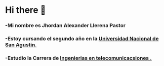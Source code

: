 <h1>Hi there 👋</h1>

<h3>-Mi nombre es Jhordan Alexander Llerena Pastor </h3>
<h3>-Estoy cursando el segundo año en la <a href="https://www.unsa.edu.pe">Universidad Nacional de San Agustin. </a> </h3>
<h3>-Estudio la Carrera de <a href="https://fips.unsa.edu.pe/telecomunicaciones/">Ingenierias en telecomunicacsiones  . </a></h3>

